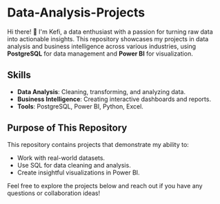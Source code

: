 # Data-Analysis-Projects
Hi there! 👋 I'm Kefi, a data enthusiast with a passion for turning raw data into actionable insights. This repository showcases my projects in data analysis and business intelligence across various industries, using **PostgreSQL** for data management and **Power BI** for visualization.  

## Skills  
- **Data Analysis**: Cleaning, transforming, and analyzing data.  
- **Business Intelligence**: Creating interactive dashboards and reports.  
- **Tools**: PostgreSQL, Power BI, Python, Excel.  

## Purpose of This Repository  
This repository contains projects that demonstrate my ability to:  
- Work with real-world datasets.  
- Use SQL for data cleaning and analysis.  
- Create insightful visualizations in Power BI.  

Feel free to explore the projects below and reach out if you have any questions or collaboration ideas!  
